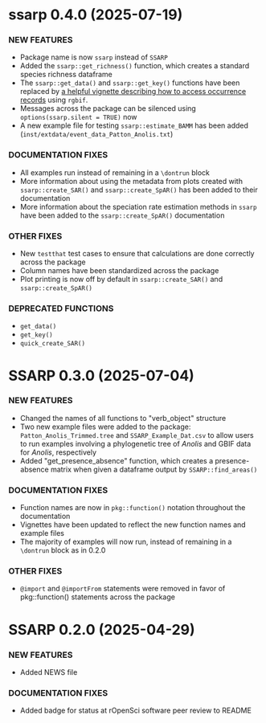 ssarp 0.4.0 (2025-07-19)
=========================

### NEW FEATURES

  * Package name is now `ssarp` instead of `SSARP`
  * Added the `ssarp::get_richness()` function, which creates a standard species richness dataframe
  * The `ssarp::get_data()` and `ssarp::get_key()` functions have been replaced by [a helpful vignette describing how to access occurrence records](https://kmartinet.github.io/ssarp/articles/Get_Data.html) using `rgbif`.
  * Messages across the package can be silenced using `options(ssarp.silent = TRUE)` now
  * A new example file for testing `ssarp::estimate_BAMM` has been added (`inst/extdata/event_data_Patton_Anolis.txt`)
  
### DOCUMENTATION FIXES

  * All examples run instead of remaining in a `\dontrun` block
  * More information about using the metadata from plots created with `ssarp::create_SAR()` and `ssarp::create_SpAR()` has been added to their documentation
  * More information about the speciation rate estimation methods in `ssarp` have been added to the `ssarp::create_SpAR()` documentation
  
  
### OTHER FIXES
  
  * New `testthat` test cases to ensure that calculations are done correctly across the package
  * Column names have been standardized across the package
  * Plot printing is now off by default in `ssarp::create_SAR()` and `ssarp::create_SpAR()`
  
### DEPRECATED FUNCTIONS
  
  * `get_data()`
  * `get_key()`
  * `quick_create_SAR()`


SSARP 0.3.0 (2025-07-04)
=========================

### NEW FEATURES

  * Changed the names of all functions to "verb_object" structure
  * Two new example files were added to the package: `Patton_Anolis_Trimmed.tree` and `SSARP_Example_Dat.csv` to allow users to run examples involving a phylogenetic tree of *Anolis* and GBIF data for *Anolis*, respectively
  * Added "get_presence_absence" function, which creates a presence-absence matrix when given a dataframe output by `SSARP::find_areas()`

### DOCUMENTATION FIXES
  * Function names are now in `pkg::function()` notation throughout the documentation
  * Vignettes have been updated to reflect the new function names and example files
  * The majority of examples will now run, instead of remaining in a `\dontrun` block as in 0.2.0

### OTHER FIXES
  * `@import` and `@importFrom` statements were removed in favor of pkg::function() statements across the package

SSARP 0.2.0 (2025-04-29)
=========================

### NEW FEATURES

  * Added NEWS file
  
### DOCUMENTATION FIXES
  * Added badge for status at rOpenSci software peer review to README
  
